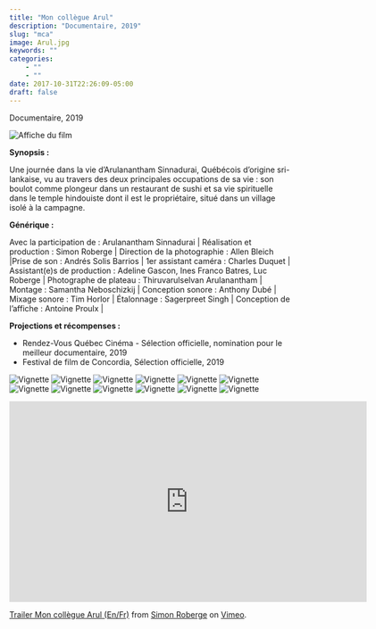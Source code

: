 ```yaml
---
title: "Mon collègue Arul"
description: "Documentaire, 2019"
slug: "mca"
image: Arul.jpg
keywords: ""
categories: 
    - ""
    - ""
date: 2017-10-31T22:26:09-05:00
draft: false
---
```

Documentaire, 2019

![Affiche du film](/img/MONCOLLEGUEARUL_Poster_24x36-RGB_REV-LOW.jpg)

**Synopsis :**

Une journée dans la vie d’Arulanantham Sinnadurai, Québécois d’origine sri-lankaise, vu au travers des deux principales occupations de sa vie : son boulot comme plongeur dans un restaurant de sushi et sa vie spirituelle dans le temple hindouiste dont il est le propriétaire, situé dans un village isolé à la campagne.

**Générique :**

Avec la participation de : Arulanantham Sinnadurai | Réalisation et production : Simon Roberge | Direction de la photographie : Allen Bleich |Prise de son : Andrés Solis Barrios | 1er assistant caméra : Charles Duquet | Assistant(e)s de production : Adeline Gascon, Ines Franco Batres, Luc Roberge | Photographe de plateau : Thiruvarulselvan Arulanantham | Montage : Samantha Neboschizkij | Conception sonore : Anthony Dubé | Mixage sonore : Tim Horlor | Étalonnage : Sagerpreet Singh | Conception de l’affiche : Antoine Proulx |

**Projections et récompenses :**

- Rendez-Vous Québec Cinéma - Sélection officielle, nomination pour le meilleur documentaire, 2019
- Festival de film de Concordia, Sélection officielle, 2019

![Vignette](/img/Arulvignettes/Arul+1.jpg)
![Vignette](/img/Arulvignettes/Arul+2.jpg)
![Vignette](/img/Arulvignettes/Arul+3.jpg)
![Vignette](/img/Arulvignettes/Arul+4.jpg)
![Vignette](/img/Arulvignettes/Arul+5.jpg)
![Vignette](/img/Arulvignettes/Arul+6.jpg)
![Vignette](/img/Arulvignettes/DSC02720+-+s.jpg)
![Vignette](/img/Arulvignettes/DSC02754.jpg)
![Vignette](/img/Arulvignettes/DSC02764.jpg)
![Vignette](/img/Arulvignettes/DSC02767.jpg)
![Vignette](/img/Arulvignettes/DSC02798.jpg)
![Vignette](/img/Arulvignettes/DSC02697-s.jpg)

<iframe src="https://player.vimeo.com/video/420027747" width="640" height="360" frameborder="0" allow="autoplay; fullscreen" allowfullscreen></iframe>
<p><a href="https://vimeo.com/420027747">Trailer Mon coll&egrave;gue Arul (En/Fr)</a> from <a href="https://vimeo.com/user84907166">Simon Roberge</a> on <a href="https://vimeo.com">Vimeo</a>.</p>
